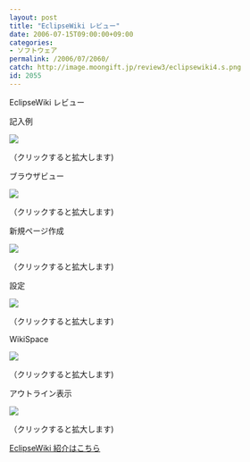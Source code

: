 ```yaml
---
layout: post
title: "EclipseWiki レビュー"
date: 2006-07-15T09:00:00+09:00
categories:
- ソフトウェア
permalink: /2006/07/2060/
catch: http://image.moongift.jp/review3/eclipsewiki4.s.png
id: 2055
---
```

EclipseWiki レビュー  
<!--more-->

記入例

  

[![](http://image.moongift.jp/review3/eclipsewiki1.s.png)](http://image.moongift.jp/review3/eclipsewiki1.png)  
  
（クリックすると拡大します)

  

ブラウザビュー

  

[![](http://image.moongift.jp/review3/eclipsewiki2.s.png)](http://image.moongift.jp/review3/eclipsewiki2.png)  
  
（クリックすると拡大します)

  

新規ページ作成

  

[![](http://image.moongift.jp/review3/eclipsewiki3.s.png)](http://image.moongift.jp/review3/eclipsewiki3.png)  
  
（クリックすると拡大します)

  

設定

  

[![](http://image.moongift.jp/review3/eclipsewiki4.s.png)](http://image.moongift.jp/review3/eclipsewiki4.png)  
  
（クリックすると拡大します)

  

WikiSpace

  

[![](http://image.moongift.jp/review3/eclipsewiki5.s.png)](http://image.moongift.jp/review3/eclipsewiki5.png)  
  
（クリックすると拡大します)

  

アウトライン表示

  

[![](http://image.moongift.jp/review3/eclipsewiki6.s.png)](http://image.moongift.jp/review3/eclipsewiki6.png)  
  
（クリックすると拡大します)

  

[EclipseWiki 紹介はこちら](http://oss.moongift.jp/intro/i-2057.html)

